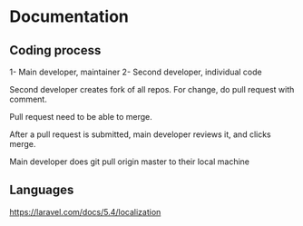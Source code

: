 # Documentation

## Coding process

1- Main developer, maintainer
2- Second developer, individual code

Second developer creates fork of all repos. For change, do pull request with comment.

Pull request need to be able to merge.

After a pull request is submitted, main developer reviews it, and clicks merge.

Main developer does git pull origin master to their local machine


## Languages 

https://laravel.com/docs/5.4/localization

